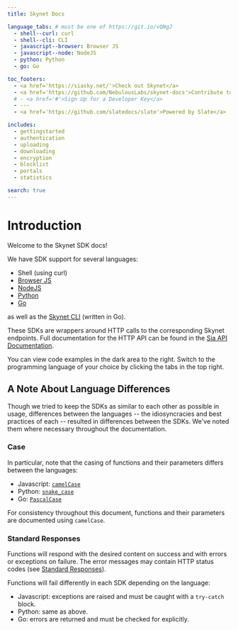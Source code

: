 ```yaml
---
title: Skynet Docs

language_tabs: # must be one of https://git.io/vQNgJ
  - shell--curl: curl
  - shell--cli: CLI
  - javascript--browser: Browser JS
  - javascript--node: NodeJS
  - python: Python
  - go: Go

toc_footers:
  - <a href='https://siasky.net/'>Check out Skynet</a>
  - <a href='https://github.com/NebulousLabs/skynet-docs'>Contribute to the docs</a>
  # - <a href='#'>Sign Up for a Developer Key</a>
  - ---
  - <a href='https://github.com/slatedocs/slate'>Powered by Slate</a>

includes:
  - gettingstarted
  - authentication
  - uploading
  - downloading
  - encryption
  - blocklist
  - portals
  - statistics

search: true
---
```


# Introduction

Welcome to the Skynet SDK docs!

We have SDK support for several languages:

- Shell (using curl)
- [Browser JS](https://github.com/NebulousLabs/skynet-js)
- [NodeJS](https://github.com/NebulousLabs/nodejs-skynet)
- [Python](https://github.com/NebulousLabs/python-skynet)
- [Go](https://github.com/NebulousLabs/go-skynet)

as well as the [Skynet CLI](https://github.com/NebulousLabs/skynet-cli) (written in Go).

These SDKs are wrappers around HTTP calls to the corresponding Skynet endpoints. Full documentation for the HTTP API can be found in the [Sia API Documentation](https://sia.tech/docs/#skynet).

<aside class="success">
You can view code examples in the dark area to the right. Switch to the
programming language of your choice by clicking the tabs in the top right.
</aside>

## A Note About Language Differences

Though we tried to keep the SDKs as similar to each other as possible in usage, differences between the languages -- the idiosyncracies and best practices of each -- resulted in differences between the SDKs. We've noted them where necessary throughout the documentation.

### Case

In particular, note that the casing of functions and their parameters differs between the languages:

- Javascript: [`camelCase`](https://en.wikipedia.org/wiki/Camel_case)
- Python: [`snake_case`](https://en.wikipedia.org/wiki/Snake_case)
- Go: [`PascalCase`](https://en.wikipedia.org/wiki/PascalCase)

For consistency throughout this document, functions and their parameters are documented using `camelCase`.

### Standard Responses

Functions will respond with the desired content on success and with errors or exceptions on failure. The error messages may contain HTTP status codes (see [Standard Responses](https://sia.tech/docs/#standard-responses)).

Functions will fail differently in each SDK depending on the language:

- Javascript: exceptions are raised and must be caught with a `try-catch` block.
- Python: same as above.
- Go: errors are returned and must be checked for explicitly.
